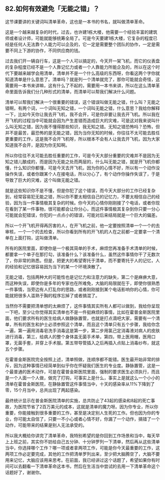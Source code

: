 ## 82.如何有效避免「无能之错」？
这节课要讲的关键词叫清单革命，这也是一本书的书名，就叫做清单革命。


这是一个越来越复杂的时代，过去，也许建1栋大楼，他需要一个经验丰富的建筑师或者设计师，可能就能够统筹全局了。可是今天要建1栋大楼，它复杂的程度已经是任何人无法靠个人能力可以企及的，它一定是需要整个团队的协作，一定是需要不同上下游的协作，不同供应商的钱。


过去我们开一辆自行车，这是一个人可以搞定的，今天开一架飞机，而它的仪表盘的复杂程度已经不是一个人靠记忆力或者一个人靠能力所能企及的，所以在这个时代下要越来越学会用清单，清单并不是一个什么高级的东西呀，你看这两个字你就知道清单是什么意思了。清单吗？就是列一个清单就完了，那你可能就会奇怪，这需要用一本书来讲嘛，这有什么了不起的，需要用一本书来讲，所以在这么清单革命里面告诉我们分几种形式的清单，而清单可以帮我们解决什么问题。


清单可以帮我们解决一个很重要的错误，这个错误叫做无能之错，什么叫？无能之错啊，有两个词，一个词叫无知之错，一个词叫无能之错，什么意思？我给你解释一下，比如今天你让我去开飞机，我不会开，可是你非要让我去开飞机。所以我在开飞机的过程当中可能就会因为产生差错而造成巨大的灾难，可是这对我来说叫什么叫无知之错，因为我不懂得那些知识，我无知之错。无知之错恐怖吗？恐怖，但并不是最苦，最恐怖的是无能之错，因为当你无知的时候，你往往不太可能去胜任更重要的工作，这是我不会开飞机呀，所以根本不会有人让我去开飞机，因为大家知道我不会开，是因为你无知啊。


所以你往往不太可能去胜任重要的工作，可是今天大部分重要的灾难并不是因为无知之错儿酿成的，而是因为无能之处而两层的，什么叫无能之错，就是开飞机你都懂，什么知识你都懂，可是今天去开飞机，因为你的心情不好，所以有一个动作没操作失误，或者你跟某个人在接电话，所以分心了，有个动作你操作失误了，于是导致了巨大的灾难，这个叫做无能之错。


就是这些知识你不是不懂，但是你犯了这个错误，而今天大部分的工作已经复杂到，经常容易犯无能之错，所以你不要太相信自己的记忆力，不要太相信自己的经验，因为当一件事情极其复杂的时候。你今天的心情你刚刚接了个电话，或者你现在看到了某一件事物，很可能都会让你分心，而这件事情极其复杂到你只要一分心可能就会犯错误，你犯的一点点小的错误，可能对后来结局就是一个巨大的偏差。


所以一个开飞机开得再厉害的人，在开飞机之前，他一定要按照清单一个一个的去审核，一个一个的去检查，所以你看到所有的开飞机的人在之前都一定要拿一个清单在上面打钩，这叫做清单。


所有的医院里面，即使你是一个极其简单的手术，麻烦您再准备手术清单的时候，都要拿一个单子在那打勾，该准备什么？该准备什么，虽然这件事情你干了无数次了，你非常的熟悉。但是，把更大的希望寄托于清单，而不要寄托于人的记忆，人的经验和记忆很容易因为当下的某一个环境涣散了。


无能之错，包括两种大的可能性也是记忆力和注意力的缺失，第二个是麻痹大意，而这种失误，即使你是多年的专家也在所难免，大脑的局限就在于，即使你很熟悉一件事情，当旁边有人打乱你的思路，或者刚刚接到某个电话影响你的心情，你可能就把很多人滥熟于胸的程序忘掉了或者搞混了。


当然你不需要把清单想的太麻烦了，这件事情其实所有人都可以做到，我给你呈现一下吧，至少让你觉得其实清单也不是一件挺麻烦的事情，比如在霍普金斯医院里面，他们要求所有的医生给病人做静脉置管，也就是打点滴吧大家，需要有一个清单，所有的医生和护士必须参照这个清单，而且这个清单只有五个步骤，我给你念一遍，第一遍用消毒皂洗手消毒这是第一步，第二步用氯己定消毒液对病人的皮肤进行消毒，第三，给病人的整个身体盖无菌手术单，第四，带上医用帽，医用口罩，无菌手套，并穿上手术服。第五带导管插入之后再插入点贴上消毒纱布，就这五个步骤。


在霍普金斯医院完全按照上述，清单照做，连顺序都不能错。医生最开始非常的排斥，因为这种事情已经简单到似乎你在怀疑我们医生的专业度。静脉置管，这是一个最普通的医术动作，可是在霍普金斯医院里面，强制的要求医生必须执行，而且是一个人面一个人做，做完了打钩，可事实上是什么，事实上是就这么一个小小的清单在霍普金斯医院，在静脉置管这件事情当中，十天的感染率从11%下降到了零，15个月当中，总共出现了两起感染。


最终统计显示在普金斯医院清单的实施，总共防止了43起的感染和8起的死亡事故，为医院节省了2百万美元的成本，这就是清单的魔力呀。因为你专业，所以你重要，你能接触到很多重要的工作，甚至是决定别人生死的工作。但也因为你的专业，你可能太自信了，只要一不小心或者心情不好，你漏了一个动作，搞错了一个动作，可能带来的结果是别人无法承受的。


所以我大概给你讲完了清单革命，我特别希望的是你回到工作场景和当中，每天早上上班之前，其实你不妨给自己五分钟、十分钟罗列一下清单，然后再从这些清单当中，你选择哪个工作？哪一项或者拿两项工作，可能是你今天最重要的工作，这两项工作必定要完成，其他的工作把清单罗列出来，至少把大脑腾空了，大脑不要用来记忆，大脑应该用来思考。在前面，我已经讲过这个话题了，希望如果你有时间可以去翻看一下清单革命这本书，然后在生活当中尝试的去用一下清单革命这个话题好了，谢谢你。

